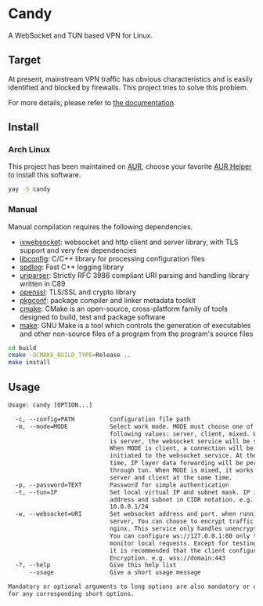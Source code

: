 # Candy

A WebSocket and TUN based VPN for Linux.

## Target

At present, mainstream VPN traffic has obvious characteristics and is easily identified and blocked by firewalls. This project tries to solve this problem.

For more details, please refer to [the documentation](https://lanthora.github.io/candy).

## Install

### Arch Linux

This project has been maintained on [AUR](https://aur.archlinux.org/packages/candy), choose your favorite [AUR Helper](https://wiki.archlinux.org/title/AUR_helpers) to install this software.

```bash
yay -S candy
```

### Manual

Manual compilation requires the following dependencies.

- [ixwebsocket](https://github.com/machinezone/IXWebSocket): websocket and http client and server library, with TLS support and very few dependencies
- [libconfig](https://github.com/hyperrealm/libconfig): C/C++ library for processing configuration files
- [spdlog](https://github.com/gabime/spdlog): Fast C++ logging library
- [uriparser](https://github.com/uriparser/uriparser): Strictly RFC 3986 compliant URI parsing and handling library written in C89
- [openssl](https://github.com/openssl/openssl): TLS/SSL and crypto library
- [pkgconf](https://github.com/pkgconf/pkgconf): package compiler and linker metadata toolkit 
- [cmake](https://cmake.org): CMake is an open-source, cross-platform family of tools designed to build, test and package software
- [make](https://www.gnu.org/software/make/): GNU Make is a tool which controls the generation of executables and other non-source files of a program from the program's source files

```bash
cd build
cmake -DCMAKE_BUILD_TYPE=Release ..
make install
```

## Usage

```txt
Usage: candy [OPTION...]

  -c, --config=PATH          Configuration file path
  -m, --mode=MODE            Select work mode. MODE must choose one of the
                             following values: server, client, mixed. When MODE
                             is server, the websocket service will be started.
                             When MODE is client, a connection will be
                             initiated to the websocket service. At the same
                             time, IP layer data forwarding will be performed
                             through tun. When MODE is mixed, it works as
                             server and client at the same time.
  -p, --password=TEXT        Password for simple authentication
  -t, --tun=IP               Set local virtual IP and subnet mask. IP is
                             address and subnet in CIDR notation. e.g.
                             10.0.0.1/24
  -w, --websocket=URI        Set websocket address and port. when running as a
                             server, You can choose to encrypt traffic with
                             nginx. This service only handles unencrypted data.
                             You can configure ws://127.0.0.1:80 only to
                             monitor local requests. Except for testing needs,
                             it is recommended that the client configure TLS
                             Encryption. e.g. wss://domain:443
  -?, --help                 Give this help list
      --usage                Give a short usage message

Mandatory or optional arguments to long options are also mandatory or optional
for any corresponding short options.
```
